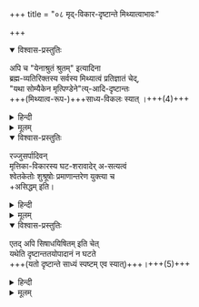 +++
title = "०८ मृद्-विकार-दृष्टान्ते मिथ्यात्वाभावः"

+++


<details open><summary>विश्वास-प्रस्तुतिः</summary>

अपि च "येनाश्रुतं श्रुतम्" इत्यादिना  
ब्रह्म-व्यतिरिक्तस्य सर्वस्य मिथ्यात्वं प्रतिज्ञातं चेद्,  
"यथा सोम्यैकेन मृत्पिण्डेने"त्य्-आदि-दृष्टान्तः  
+++(मिथ्यात्व-रूप-)+++साध्य-विकलः स्यात् ।+++(4)+++ 
</details>

<details><summary>हिन्दी</summary>

[[७३]]

> “वाचारम्भणं विकारो नामधेयम्” यह श्रुति जगत् का निषेध करती है 

यह अद्वैतियों का मत है ।  
इसमें दूसरा दोष देते हुये  
श्रीरामानुज स्वामी जी ने कहा कि  
उपर्युक्त श्रुति का वह तात्पर्य  
तभी माना जा सकता है  
जबकि "येनाश्रुतं श्रुतं भवति"  
इस श्रुति-वाक्य में  
ब्रह्म-व्यतिरिक्त सबका मिथ्यात्व प्रतिज्ञात हो ।  

यदि कहा जाय कि  
उस श्रुतिवाक्य से  
ब्रह्मव्यतिरिक्त सबके मिथ्यात्व की ही प्रतिज्ञा की गई है,  
तब तो  
उन रज्जुसर्पादि को –  
जिसका मिथ्यात्व सुनिश्चित है—  
दृष्टान्त रूप में बतलाना चाहिये था ।  
श्रुति उसका उल्लेख न करके  
“यथा सोम्यैकेन मृत्पिण्डेन" इत्यादि वाक्य से  
मृत्तिकाविकार घट शराव आदि का  
दृष्टान्त रूप में उल्लेख करती है ।  
यह दृष्टान्त साध्यविकल अर्थात्  
साध्यहीन हो जाता है ।  
यह महान् दोष है । 
</details>


<details><summary>मूलम्</summary>

अपि च येनाश्रुतं श्रुतम् इत्यादिना ब्रह्मव्यतिरिक्तस्य सर्वस्य मिथ्यात्वं प्रतिज्ञातं चेद् यथा सोम्यैकेन मृत्पिण्डेनेत्यादिदृष्टान्तः साध्यविकलः स्यात् । 
</details>

<details open><summary>विश्वास-प्रस्तुतिः</summary>

रज्जुसर्पादिवन्  
मृत्तिका-विकारस्य घट-शरावादेर् अ-सत्यत्वं  
श्वेतकेतोः शुश्रूषोः प्रमाणान्तरेण युक्त्या च  
+असिद्धम् इति।  

</details>

<details><summary>हिन्दी</summary>

यहाँ जगत् में मिथ्यात्व साध्य है,  
इसमें दृष्टान्त के रूप में मृत्तिका के विकार  
घट और शराव आदि का उल्लेख है ।  
दृष्टान्त वही हो सकता है,  
जिसमें पहले से ही साध्य सुनिश्चित हो ।  

श्वेतकेतु के सामने  
घट और शराव इत्यादि विकार  
दृष्टान्त रूप में रक्खे जा रहे हैं।  
जिस प्रकार श्वेतकेतु  
रज्जुसर्प अर्थात् रज्जु में दीखने वाले  
सर्प आदि को मिथ्या जान सकता है,  
वैसे ही घट और शराव आदि विकार को मिथ्या नहीं जान सकता ।  
श्वेतकेतु के पास न ऐसा कोई प्रमाण है,  
न ऐसी कोई युक्ति है  
जिससे वह घट और शराव आदि को मिथ्या जान सके ।  

</details>


<details><summary>मूलम्</summary>

रज्जुसर्पादिवन्मृत्तिकाविकारस्य घटशरावादेरसत्यत्वं  
श्वेतकेतोः शुश्रूषोः प्रमाणान्तरेण युक्त्या चासिद्धमिति।  
</details>


<details open><summary>विश्वास-प्रस्तुतिः</summary>

एतद् अपि सिषाधयिषितम् इति चेत्  
यथेति दृष्टान्ततयोपादानं न घटते   
+++(यतो दृष्टान्ते साध्यं स्पष्टम् एव स्यात्)+++।+++(5)+++
</details>

<details><summary>हिन्दी</summary>

यदि कहा जाय कि यहाँ घट और शराव आदि विकारों को भी  
मिथ्या सिद्ध करना है  
तो उनको दृष्टान्त के रूप में वर्णन न करना चाहिये ।  
वादी और प्रतिवादी  
दोनों जिसमें पहले से ही  
साध्य को जानते हैं,  
उसे ही तो दृष्टान्त रूप में रखना चाहिये  
श्रोता का जिसमें  
साध्य निश्चित नहीं है,  
उसे दृष्टान्त रूप में नहीं रक्खा जा सकता ।  
यहाँ दृष्टान्त रूप में  
घट और शराव आदि विकार ही रक्खे जाते हैं,  
रज्जुसर्पादि नहीं।  
इससे विदित होता है कि  
यहाँ ब्रह्मव्यतिरिक्त सबके मिथ्यात्व की घोषणा विवक्षित नहीं,  
इस प्रकार विवेचन कर  
श्रीरामानुज स्वामी जी ने  
अद्वैतमत में दृष्टान्तानुपपत्तिरूप दोष को सिद्ध किया है ।  

[[७४]]  

</details>


<details><summary>मूलम्</summary>

एतद् अपि सिषाधयिषितम् इति चेत्  
यथेति दृष्टान्ततयोपादानं न घटते ।

</details>
